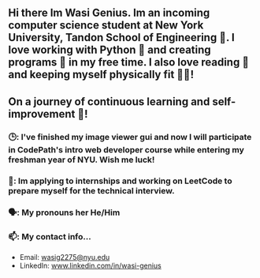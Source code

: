 ## Hi there Im Wasi Genius. Im an incoming computer science student at New York University, Tandon School of Engineering 🗽. I love working with Python 🐍 and creating programs 💾 in my free time. I also love reading 📖 and keeping myself physically fit 🏃🏾! 

## On a journey of continuous learning and self-improvement 🌅!

### 🕒: I've finished my image viewer gui and now I will participate in CodePath's intro web developer course while entering my freshman year of NYU. Wish me luck!  
### 📃: Im applying to internships and working on LeetCode to prepare myself for the technical interview.
### 🗣️: My pronouns her He/Him
### 📫: My contact info...  
  - Email: wasig2275@nyu.edu
  - LinkedIn: www.linkedin.com/in/wasi-genius

